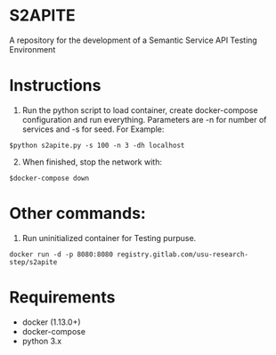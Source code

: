 # S2APITE

A repository for the development of a Semantic Service API Testing Environment

# Instructions
1. Run the python script to load container, create docker-compose configuration and run everything.
Parameters are -n for number of services and -s for seed. For Example: 
```
$python s2apite.py -s 100 -n 3 -dh localhost
```
2. When finished, stop the network with:
```
$docker-compose down
```


# Other commands:
1. Run uninitialized container for Testing purpuse.
```
docker run -d -p 8080:8080 registry.gitlab.com/usu-research-step/s2apite
```


# Requirements
- docker (1.13.0+)
- docker-compose
- python 3.x



